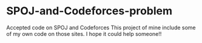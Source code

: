 # SPOJ-and-Codeforces-problem
Accepted code on SPOJ and Codeforces 
This project of mine include some of my own code on those sites. I hope it could help someone!!
